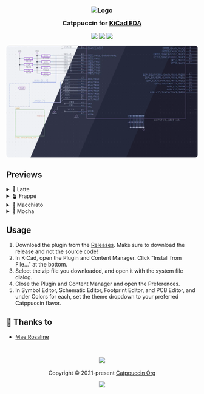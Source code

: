 <h3 align="center">
 <img src="https://raw.githubusercontent.com/catppuccin/catppuccin/main/assets/logos/exports/1544x1544_circle.png" width="100" alt="Logo"/><br/>
 <img src="https://raw.githubusercontent.com/catppuccin/catppuccin/main/assets/misc/transparent.png" height="30" width="0px"/>
 Catppuccin for <a href="https://www.kicad.org/">KiCad EDA</a>
 <img src="https://raw.githubusercontent.com/catppuccin/catppuccin/main/assets/misc/transparent.png" height="30" width="0px"/>
</h3>

<p align="center">
 <a href="https://github.com/waterlilly-lilly/catppuccin-kicad/stargazers"><img src="https://img.shields.io/github/stars/waterlilly-lilly/catppuccin-kicad?colorA=363a4f&colorB=b7bdf8&style=for-the-badge"></a>
 <a href="https://github.com/waterlilly-lilly/catppuccin-kicad/issues"><img src="https://img.shields.io/github/issues/waterlilly-lilly/catppuccin-kicad?colorA=363a4f&colorB=f5a97f&style=for-the-badge"></a>
 <a href="https://github.com/waterlilly-lilly/catppuccin-kicad/contributors"><img src="https://img.shields.io/github/contributors/waterlilly-lilly/catppuccin-kicad?colorA=363a4f&colorB=a6da95&style=for-the-badge"></a>
</p>

<p align="center">
 <img src="./assets/previews/preview.webp"/>
</p>

## Previews

<details>
<summary>🌻 Latte</summary>
<img src="./assets/latte.webp"/>
</details>
<details>
<summary>🪴 Frappé</summary>
<img src="./assets/frappe.webp"/>
</details>
<details>
<summary>🌺 Macchiato</summary>
<img src="./assets/macchiato.webp"/>
</details>
<details>
<summary>🌿 Mocha</summary>
<img src="./assets/mocha.webp"/>
</details>

## Usage

1. Download the plugin from the [Releases](https://github.com/waterlilly-lilly/catppuccin-kicad/releases/latest). Make sure to download the release and not the source code!
2. In KiCad, open the Plugin and Content Manager. Click "Install from File..." at the bottom.
3. Select the zip file you downloaded, and open it with the system file dialog.
4. Close the Plugin and Content Manager and open the Preferences.
5. In Symbol Editor, Schematic Editor, Footprint Editor, and PCB Editor, and under Colors for each, set the theme dropdown to your preferred Catppuccin flavor.

## 💝 Thanks to

- [Mae Rosaline](https://github.com/waterlilly-lilly)

&nbsp;

<p align="center">
 <img src="https://raw.githubusercontent.com/catppuccin/catppuccin/main/assets/footers/gray0_ctp_on_line.svg?sanitize=true" />
</p>

<p align="center">
 Copyright &copy; 2021-present <a href="https://github.com/catppuccin" target="_blank">Catppuccin Org</a>
</p>

<p align="center">
 <a href="https://github.com/catppuccin/catppuccin/blob/main/LICENSE"><img src="https://img.shields.io/static/v1.svg?style=for-the-badge&label=License&message=MIT&logoColor=d9e0ee&colorA=363a4f&colorB=b7bdf8"/></a>
</p>
